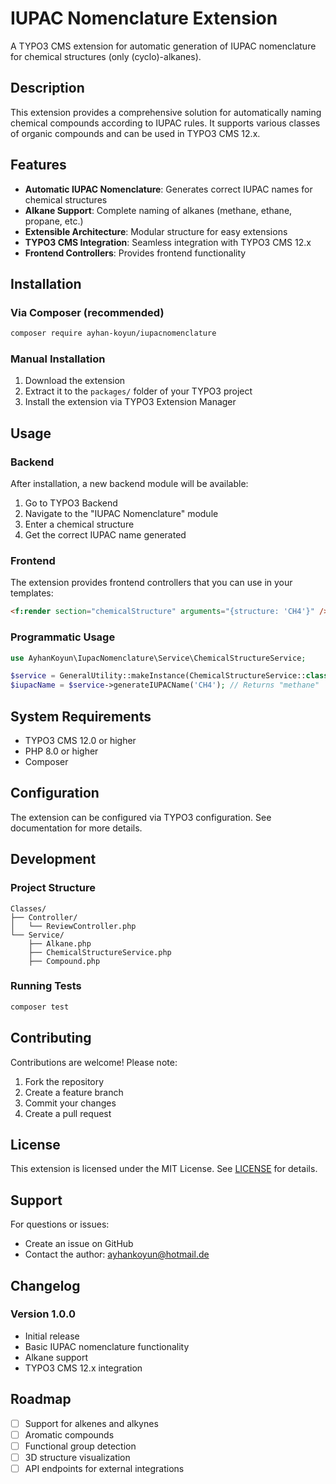 # IUPAC Nomenclature Extension

A TYPO3 CMS extension for automatic generation of IUPAC nomenclature for chemical structures (only (cyclo)-alkanes).

## Description

This extension provides a comprehensive solution for automatically naming chemical compounds according to IUPAC rules. It supports various classes of organic compounds and can be used in TYPO3 CMS 12.x.

## Features

- **Automatic IUPAC Nomenclature**: Generates correct IUPAC names for chemical structures
- **Alkane Support**: Complete naming of alkanes (methane, ethane, propane, etc.)
- **Extensible Architecture**: Modular structure for easy extensions
- **TYPO3 CMS Integration**: Seamless integration with TYPO3 CMS 12.x
- **Frontend Controllers**: Provides frontend functionality

## Installation

### Via Composer (recommended)

```bash
composer require ayhan-koyun/iupacnomenclature
```

### Manual Installation

1. Download the extension
2. Extract it to the `packages/` folder of your TYPO3 project
3. Install the extension via TYPO3 Extension Manager

## Usage

### Backend

After installation, a new backend module will be available:

1. Go to TYPO3 Backend
2. Navigate to the "IUPAC Nomenclature" module
3. Enter a chemical structure
4. Get the correct IUPAC name generated

### Frontend

The extension provides frontend controllers that you can use in your templates:

```html
<f:render section="chemicalStructure" arguments="{structure: 'CH4'}" />
```

### Programmatic Usage

```php
use AyhanKoyun\IupacNomenclature\Service\ChemicalStructureService;

$service = GeneralUtility::makeInstance(ChemicalStructureService::class);
$iupacName = $service->generateIUPACName('CH4'); // Returns "methane"
```

## System Requirements

- TYPO3 CMS 12.0 or higher
- PHP 8.0 or higher
- Composer

## Configuration

The extension can be configured via TYPO3 configuration. See documentation for more details.

## Development

### Project Structure

```
Classes/
├── Controller/
│   └── ReviewController.php
└── Service/
    ├── Alkane.php
    ├── ChemicalStructureService.php
    ├── Compound.php
```

### Running Tests

```bash
composer test
```

## Contributing

Contributions are welcome! Please note:

1. Fork the repository
2. Create a feature branch
3. Commit your changes
4. Create a pull request

## License

This extension is licensed under the MIT License. See [LICENSE](LICENSE) for details.

## Support

For questions or issues:

- Create an issue on GitHub
- Contact the author: ayhankoyun@hotmail.de

## Changelog

### Version 1.0.0
- Initial release
- Basic IUPAC nomenclature functionality
- Alkane support
- TYPO3 CMS 12.x integration

## Roadmap

- [ ] Support for alkenes and alkynes
- [ ] Aromatic compounds
- [ ] Functional group detection
- [ ] 3D structure visualization
- [ ] API endpoints for external integrations 